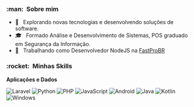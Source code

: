 <h3> :man: &nbsp;Sobre mim </h3>

- 🤔 &nbsp; Explorando novas tecnologias e desenvolvendo soluções de software.
- 🎓 &nbsp; Formado Análise e Desenvolvimento de Sistemas, POS graduado em Segurança da Informação.
- 💼 &nbsp; Trabalhando como Desenvolvedor NodeJS na <a href="https://fastprobr.com/">FastProBR</a>

<h3> :rocket: &nbsp;Minhas Skills </h3>

**Aplicações e Dados**

  ![Laravel](https://img.shields.io/badge/laravel%20-%23FF2D20.svg?&style=for-the-badge&logo=laravel&logoColor=white)
  ![Python](https://img.shields.io/badge/python%20-%2314354C.svg?&style=for-the-badge&logo=python&logoColor=white)
  ![PHP](https://img.shields.io/badge/php-%23777BB4.svg?&style=for-the-badge&logo=php&logoColor=white)
  ![JavaScript](https://img.shields.io/badge/javascript%20-%23323330.svg?&style=for-the-badge&logo=javascript&logoColor=%23F7DF1E)
  ![Android](https://img.shields.io/badge/Android-3DDC84?style=for-the-badge&logo=android&logoColor=white)
  ![Java](https://img.shields.io/badge/Java-ED8B00?style=for-the-badge&logo=openjdk&logoColor=white)
  ![Kotlin](https://img.shields.io/badge/Kotlin-0095D5?&style=for-the-badge&logo=kotlin&logoColor=white)
  ![Windows](https://img.shields.io/badge/Windows-0078D6?style=for-the-badge&logo=windows&logoColor=white)
<br/>
